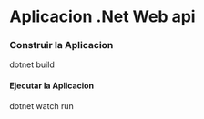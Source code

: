 # Aplicacion .Net Web api

### Construir la Aplicacion

dotnet build

#### Ejecutar la Aplicacion

dotnet watch run
